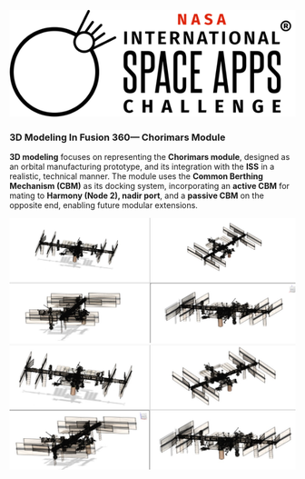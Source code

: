 <!-- Space reserved for images -->
![NASA Image (do not use logos/insignia if AI-generated)](src/nasa-logo.png)

### 3D Modeling In Fusion 360— Chorimars Module

**3D modeling** focuses on representing the **Chorimars module**, designed as an orbital manufacturing prototype, and its integration with the **ISS** in a realistic, technical manner. The module uses the **Common Berthing Mechanism (CBM)** as its docking system, incorporating an **active CBM** for mating to **Harmony (Node 2), nadir port**, and a **passive CBM** on the opposite end, enabling future modular extensions.

![Preview 1](src/preview.jpeg)
![Preview 2](src/preview_1.jpeg)